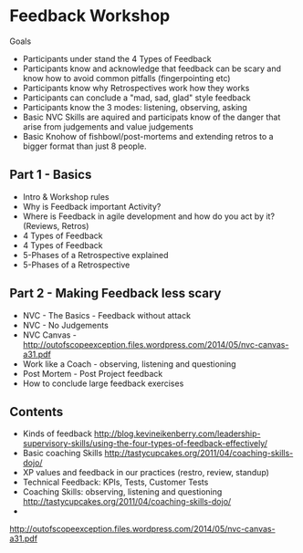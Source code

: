 # Feedback Workshop 

Goals 

* Participants under stand the 4 Types of Feedback
* Participants know and acknowledge that feedback can be scary and know how to avoid common pitfalls (fingerpointing etc) 
* Participants know why Retrospectives work how they works 
* Participants can conclude a "mad, sad, glad" style feedback
* Participants know the 3 modes: listening, observing, asking 
* Basic NVC Skills are aquired and participats know of the danger that arise from judgements and value judgements 
* Basic Knohow of fishbowl/post-mortems and extending retros to a bigger format than just 8 people. 


## Part 1 - Basics

* Intro & Workshop rules
* Why is Feedback important Activity?
* Where is Feedback in agile development and how do you act by it? (Reviews, Retros)
* 4 Types of Feedback
* 4 Types of Feedback
* 5-Phases of a Retrospective explained
* 5-Phases of a Retrospective

## Part 2 - Making Feedback less scary

* NVC - The Basics - Feedback without attack
* NVC - No Judgements
* NVC Canvas - http://outofscopeexception.files.wordpress.com/2014/05/nvc-canvas-a31.pdf
* Work like a Coach - observing, listening and questioning
* Post Mortem - Post Project feedback
* How to conclude large feedback exercises


## Contents 

* Kinds of feedback http://blog.kevineikenberry.com/leadership-supervisory-skills/using-the-four-types-of-feedback-effectively/
* Basic coaching Skills http://tastycupcakes.org/2011/04/coaching-skills-dojo/
* XP values and feedback in our practices (restro, review, standup)
* Technical Feedback: KPIs, Tests, Customer Tests 
* Coaching Skills: observing, listening and questioning http://tastycupcakes.org/2011/04/coaching-skills-dojo/
* 
http://outofscopeexception.files.wordpress.com/2014/05/nvc-canvas-a31.pdf

